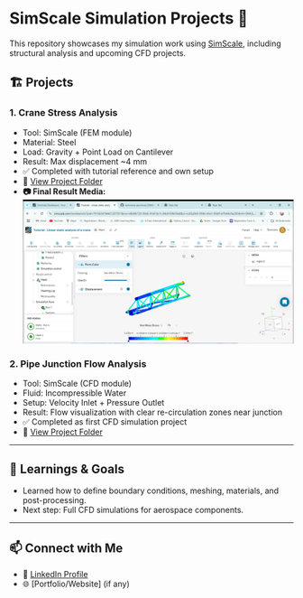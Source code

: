 # SimScale Simulation Projects 🚀

This repository showcases my simulation work using [SimScale](https://www.simscale.com/), including structural analysis and upcoming CFD projects.

## 🏗️ Projects

### 1. Crane Stress Analysis
- Tool: SimScale (FEM module)
- Material: Steel
- Load: Gravity + Point Load on Cantilever
- Result: Max displacement ~4 mm
- ✅ Completed with tutorial reference and own setup
- 📍 [View Project Folder](Cantilever-Crane)
- **📷 Final Result Media:**  
  ![StressImage](https://raw.githubusercontent.com/tammana-saisrinivas/Simscale-Simulations/main/Cantilever-Crane/Crane%20Stress.png)

### 2. Pipe Junction Flow Analysis
- Tool: SimScale (CFD module)
- Fluid: Incompressible Water
- Setup: Velocity Inlet + Pressure Outlet
- Result: Flow visualization with clear re-circulation zones near junction
- ✅ Completed as first CFD simulation project
- 📍 [View Project Folder](Pipe-Junction-Flow-Analysis)

---

## 🧠 Learnings & Goals
- Learned how to define boundary conditions, meshing, materials, and post-processing.
- Next step: Full CFD simulations for aerospace components.

---

## 📫 Connect with Me
- 🔗 [LinkedIn Profile](https://linkedin.com/in/yourprofile)
- 🌐 [Portfolio/Website] (if any)
